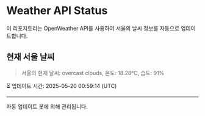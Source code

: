 
# Weather API Status

이 리포지토리는 OpenWeather API를 사용하여 서울의 날씨 정보를 자동으로 업데이트합니다.

## 현재 서울 날씨
> 서울의 현재 날씨: overcast clouds, 온도: 18.28°C, 습도: 91%

⏳ 업데이트 시간: 2025-05-20 00:59:14 (UTC)

---
자동 업데이트 봇에 의해 관리됩니다.
